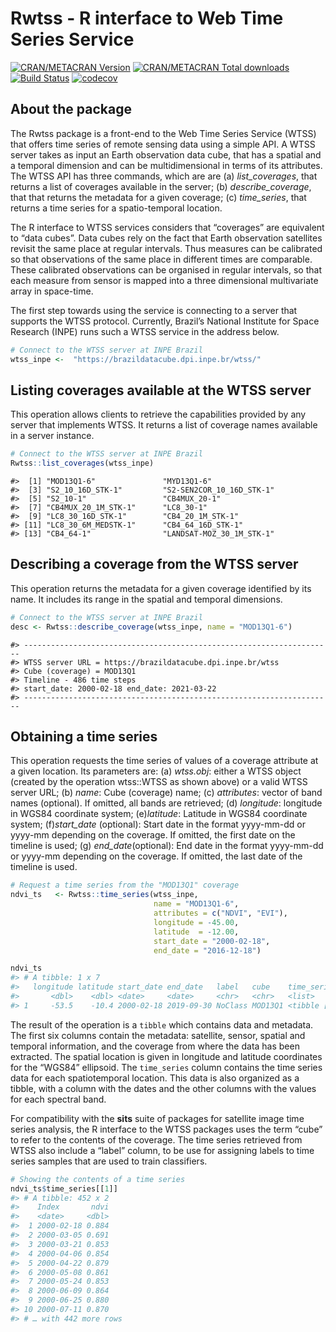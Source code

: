 Rwtss - R interface to Web Time Series Service
================

[![CRAN/METACRAN
Version](https://www.r-pkg.org/badges/version/Rwtss)](https://CRAN.R-project.org/package=Rwtss)
[![CRAN/METACRAN Total
downloads](http://cranlogs.r-pkg.org/badges/grand-total/Rwtss?color=blue)](https://CRAN.R-project.org/package=Rwtss)
[![Build
Status](https://drone.dpi.inpe.br/api/badges/e-sensing/Rwtss/status.svg)](https://drone.dpi.inpe.br/e-sensing/Rwtss)
[![codecov](https://codecov.io/gh/e-sensing/Rwtss/branch/master/graph/badge.svg?token=gDsvUHhLmI)](https://codecov.io/gh/e-sensing/Rwtss)

## About the package

The Rwtss package is a front-end to the Web Time Series Service (WTSS)
that offers time series of remote sensing data using a simple API. A
WTSS server takes as input an Earth observation data cube, that has a
spatial and a temporal dimension and can be multidimensional in terms of
its attributes. The WTSS API has three commands, which are are (a)
*list\_coverages*, that returns a list of coverages available in the
server; (b) *describe\_coverage*, that that returns the metadata for a
given coverage; (c) *time\_series*, that returns a time series for a
spatio-temporal location.

The R interface to WTSS services considers that “coverages” are
equivalent to “data cubes”. Data cubes rely on the fact that Earth
observation satellites revisit the same place at regular intervals. Thus
measures can be calibrated so that observations of the same place in
different times are comparable. These calibrated observations can be
organised in regular intervals, so that each measure from sensor is
mapped into a three dimensional multivariate array in space-time.

The first step towards using the service is connecting to a server that
supports the WTSS protocol. Currently, Brazil’s National Institute for
Space Research (INPE) runs such a WTSS service in the address below.

``` r
# Connect to the WTSS server at INPE Brazil
wtss_inpe <-  "https://brazildatacube.dpi.inpe.br/wtss/"
```

## Listing coverages available at the WTSS server

This operation allows clients to retrieve the capabilities provided by
any server that implements WTSS. It returns a list of coverage names
available in a server instance.

``` r
# Connect to the WTSS server at INPE Brazil
Rwtss::list_coverages(wtss_inpe)
```

    #>  [1] "MOD13Q1-6"               "MYD13Q1-6"              
    #>  [3] "S2_10_16D_STK-1"         "S2-SEN2COR_10_16D_STK-1"
    #>  [5] "S2_10-1"                 "CB4MUX_20-1"            
    #>  [7] "CB4MUX_20_1M_STK-1"      "LC8_30-1"               
    #>  [9] "LC8_30_16D_STK-1"        "CB4_20_1M_STK-1"        
    #> [11] "LC8_30_6M_MEDSTK-1"      "CB4_64_16D_STK-1"       
    #> [13] "CB4_64-1"                "LANDSAT-MOZ_30_1M_STK-1"

## Describing a coverage from the WTSS server

This operation returns the metadata for a given coverage identified by
its name. It includes its range in the spatial and temporal dimensions.

``` r
# Connect to the WTSS server at INPE Brazil
desc <- Rwtss::describe_coverage(wtss_inpe, name = "MOD13Q1-6")
```

    #> ---------------------------------------------------------------------
    #> WTSS server URL = https://brazildatacube.dpi.inpe.br/wtss
    #> Cube (coverage) = MOD13Q1
    #> Timeline - 486 time steps
    #> start_date: 2000-02-18 end_date: 2021-03-22
    #> ---------------------------------------------------------------------

## Obtaining a time series

This operation requests the time series of values of a coverage
attribute at a given location. Its parameters are: (a) *wtss.obj*:
either a WTSS object (created by the operation wtss::WTSS as shown
above) or a valid WTSS server URL; (b) *name*: Cube (coverage) name; (c)
*attributes*: vector of band names (optional). If omitted, all bands are
retrieved; (d) *longitude*: longitude in WGS84 coordinate system;
(e)*latitude*: Latitude in WGS84 coordinate system; (f)*start\_date*
(optional): Start date in the format yyyy-mm-dd or yyyy-mm depending on
the coverage. If omitted, the first date on the timeline is used; (g)
*end\_date*(optional): End date in the format yyyy-mm-dd or yyyy-mm
depending on the coverage. If omitted, the last date of the timeline is
used.

``` r
# Request a time series from the "MOD13Q1" coverage
ndvi_ts   <- Rwtss::time_series(wtss_inpe, 
                                name = "MOD13Q1-6", 
                                attributes = c("NDVI", "EVI"), 
                                longitude = -45.00, 
                                latitude  = -12.00,
                                start_date = "2000-02-18", 
                                end_date = "2016-12-18")
```

``` r
ndvi_ts
#> # A tibble: 1 x 7
#>   longitude latitude start_date end_date   label   cube    time_series       
#>       <dbl>    <dbl> <date>     <date>     <chr>   <chr>   <list>            
#> 1     -53.5    -10.4 2000-02-18 2019-09-30 NoClass MOD13Q1 <tibble [452 × 2]>
```

The result of the operation is a `tibble` which contains data and
metadata. The first six columns contain the metadata: satellite, sensor,
spatial and temporal information, and the coverage from where the data
has been extracted. The spatial location is given in longitude and
latitude coordinates for the “WGS84” ellipsoid. The `time_series` column
contains the time series data for each spatiotemporal location. This
data is also organized as a tibble, with a column with the dates and the
other columns with the values for each spectral band.

For compatibility with the **sits** suite of packages for satellite
image time series analysis, the R interface to the WTSS packages uses
the term “cube” to refer to the contents of the coverage. The time
series retrieved from WTSS also include a “label” column, to be use for
assigning labels to time series samples that are used to train
classifiers.

``` r
# Showing the contents of a time series
ndvi_ts$time_series[[1]]
#> # A tibble: 452 x 2
#>    Index       ndvi
#>    <date>     <dbl>
#>  1 2000-02-18 0.884
#>  2 2000-03-05 0.691
#>  3 2000-03-21 0.853
#>  4 2000-04-06 0.854
#>  5 2000-04-22 0.879
#>  6 2000-05-08 0.861
#>  7 2000-05-24 0.853
#>  8 2000-06-09 0.864
#>  9 2000-06-25 0.880
#> 10 2000-07-11 0.870
#> # … with 442 more rows
```
